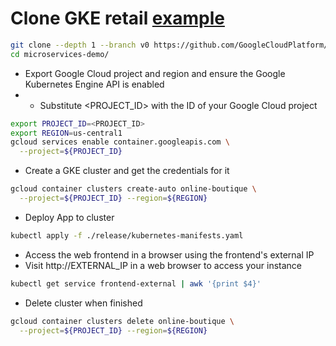 # Clone GKE retail [example](https://github.com/aws-containers/retail-store-sample-app/blob/main/README.md)
```bash
git clone --depth 1 --branch v0 https://github.com/GoogleCloudPlatform/microservices-demo.git
cd microservices-demo/
```
- Export Google Cloud project and region and ensure the Google Kubernetes Engine API is enabled
- - Substitute <PROJECT_ID> with the ID of your Google Cloud project
```bash
export PROJECT_ID=<PROJECT_ID>
export REGION=us-central1
gcloud services enable container.googleapis.com \
  --project=${PROJECT_ID}
```
- Create a GKE cluster and get the credentials for it
```bash
gcloud container clusters create-auto online-boutique \
  --project=${PROJECT_ID} --region=${REGION}
```
- Deploy App to cluster
```bash
kubectl apply -f ./release/kubernetes-manifests.yaml
```
- Access the web frontend in a browser using the frontend's external IP
- Visit http://EXTERNAL_IP in a web browser to access your instance
```bash
kubectl get service frontend-external | awk '{print $4}'
```
- Delete cluster when finished
```bash
gcloud container clusters delete online-boutique \
  --project=${PROJECT_ID} --region=${REGION}
```



  
